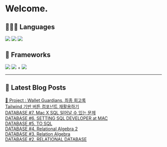 # Welcome.

## 🧑🏻‍💻 Languages

<p>
    <img src="https://img.shields.io/badge/TypeScript-3178C6?style=flat-square&logo=TypeScript&logoColor=white"/> 
  <img src="https://img.shields.io/badge/JavaScript-F7DF1E?style=flat-square&logo=JavaScript&logoColor=white"/> 
  <img src="https://img.shields.io/badge/Java-5382A1?style=flat-square&logo=openjdk&logoColor=white"/>
</p>

## 📘 Frameworks 

<p>
  <img src="https://img.shields.io/badge/React-61DAFB?style=flat-square&logo=React&logoColor=black"/>
  <img src="https://img.shields.io/badge/Vue.js-4FC08D?style=flat-square&logo=Vue.js&logoColor=white"/>
+ <img src="https://img.shields.io/badge/Next.js-000000?style=flat-square&logo=Next.js&logoColor=white"/>
</p>




---


## 📕 Latest Blog Posts

<a href="https://wonbin109.tistory.com/111">📌 Project : Wallet Guardians, 최종 회고록</a></br><a href=https://wonbin109.tistory.com/156>Tailwind 기반 버튼 컴포넌트 재활용하기</a></br><a href=https://wonbin109.tistory.com/155>DATABASE #7. Mac X SQL 일어날 수 있는 문제</a></br><a href=https://wonbin109.tistory.com/154>DATABASE #6. SETTING SQL DEVELOPER at MAC</a></br><a href=https://wonbin109.tistory.com/153>DATABASE #5. TO SQL</a></br><a href=https://wonbin109.tistory.com/152>DATABASE #4. Relational Algebra 2</a></br><a href=https://wonbin109.tistory.com/151>DATABASE #3. Relation Algebra</a></br><a href=https://wonbin109.tistory.com/147>DATABASE #2. RELATIONAL DATABASE</a></br>